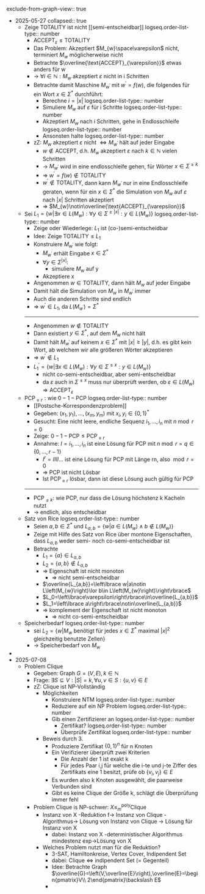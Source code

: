 exclude-from-graph-view:: true

- 2025-05-27
  collapsed:: true
	- Zeige TOTALITY ist nicht [[semi-entscheidbar]]
	  logseq.order-list-type:: number
		- $\text{ACCEPT}_{\varepsilon}\leq\text{TOTALITY}$
		- Das Problem: Akzeptiert $M_{w}\space\varepsilon$ nicht, terminiert $M_{w}$ möglicherweise nicht
		- Betrachte $\overline{\text{ACCEPT}_{\varepsilon}}$ etwas anders für w
		- -> $\forall i\in\mathbb{N}:M_{w}\text{ akzeptiert }\varepsilon\text{ nicht in i Schritten}$
		- Betrachte damit Maschine $M_{w^{\prime}}$ mit $w^{\prime}=f\left(w\right)$, die folgendes für ein Wort $x\in\Sigma^{\ast}$ durchführt:
			- Berechne $i=\left|x\right|$
			  logseq.order-list-type:: number
			- Simuliere $M_{w}$ auf $\varepsilon$ für i Schritte
			  logseq.order-list-type:: number
			- Akzeptiert $M_{w}$ nach i Schritten, gehe in Endlosschleife
			  logseq.order-list-type:: number
			- Ansonsten halte
			  logseq.order-list-type:: number
		- zZ: $M_{w}$ akzeptiert $\varepsilon$ nicht $\Leftrightarrow M_{w^{\prime}}$ hält auf jeder Eingabe
			- $w\notin\text{ACCEPT}$, d.h. $M_{w}$ akzeptiert $\varepsilon$ nach $k\in\mathbb{N}$ vielen Schritten
			- -> $M_{w^{\prime}}$ wird in eine endlosschleife gehen, für Wörter $x\in\Sigma^{\geq k}$
			- => $w^{\prime}=f\left(w\right)\notin\text{TOTALITY}$
			- $w^{\prime}\notin\text{TOTALITY}$, dann kann $M_{w^{\prime}}$ nur in eine Endlosschleife geraten, wenn für ein $x\in\Sigma^{\ast}$ die Simulation von $M_{w}$ auf $\varepsilon$ nach $\left|x\right|$ Schritten akzeptiert
			- => $M_{w}\notin\overline{\text{ACCEPT}_{\varepsilon}}$
	- Sei $L_1=\left\lbrace w|\exists x\in L\left(M_{w}\right):\forall y\in\Sigma^{\geq\left|x\right|}:y\in L\left(M_{w}\right)\right\rbrace$
	  logseq.order-list-type:: number
		- Zeige oder Wiederlege: $L_1$ ist (co-)semi-entscheidbar
		- Idee: Zeige $\text{TOTALITY}\leq L_1$
		- Konstruiere $M_{w^{\prime}}$ wie folgt:
			- $M_{w^{\prime}}$ erhält Eingabe $x\in\Sigma^{\ast}$
			- $\forall y\in\Sigma^{\left|x\right|}$:
				- simuliere $M_{w}$ auf y
			- Akzeptiere x
		- Angenommen $w\in\text{TOTALITY}$, dann hält $M_{w}$ auf jeder Eingabe
		- Damit hält die Simulation von $M_{w}$ in $M_{w^{\prime}}$ immer
		- Auch die anderen Schritte sind endlich
		- => $w^{\prime}\in L_1$, da $L\left(M_{w^{\prime}}\right)=\Sigma^{\ast}$
		- ---
		- Angenommen $w\notin\text{TOTALITY}$
		- Dann existiert $y\in\Sigma^{\ast}$, auf dem $M_{w}$ nicht hält
		- Damit hält $M_{w^{\prime}}$ auf keinem $x\in\Sigma^{\ast}$ mit $\left|x\right|\geq\left|y\right|$, d.h. es gibt kein Wort, ab welchem wir alle größeren Wörter akzeptieren
		- => $w^{\prime}\notin L_1$
		- $L_1^{\prime}=\left\lbrace w|\exists x\in L\left(M_{w}\right):\forall y\in\Sigma^{\leq x}:y\in L\left(M_{w}\right)\right\rbrace$
			- nicht co-semi-entscheidbar, aber semi-entscheidbar
			- da $\varepsilon$ auch in $\Sigma^{\leq x}$ muss nur überprüft werden, ob $\varepsilon\in L\left(M_{w}\right)\Rightarrow\text{ACCEPT}_{\varepsilon}$
	- $\text{PCP}_{\equiv r}:\text{wie }0-1-\text{PCP}$
	  logseq.order-list-type:: number
		- [[Postsche-Korrespondenzproblem]]
		- Gegeben: $\left(x_1,y_1\right),...,\left(x_{m},y_{m}\right)$ mit $x_{i},y_{i}\in\left\lbrace0,1\right\rbrace^{\ast}$
		- Gesucht: Eine nicht leere, endliche Sequenz $i_1,...,i_{n}$ mit $n\bmod r=0$
		- Zeige: $0-1-\text{PCP}\leq\text{PCP}_{\equiv r}$
		- Annahme: $I=i_1,...,i_{n}$ ist eine Lösung für PCP mit $n\bmod r=q\in\left\lbrace0,...,r-1\right\rbrace$
			- $I^{r}=IIII...$ ist eine Lösung für PCP mit Länge rn, also $\bmod r=0$
			- => PCP ist nicht Lösbar
			- Ist $\text{PCP}_{\equiv r}$ lösbar, dann ist diese Lösung auch gültig für PCP
		- ---
		- $\text{PCP}_{\leq k}$: wie PCP, nur dass die Lösung höchstenz k Kacheln nutzt
		- -> endlich, also entscheidbar
	- Satz von Rice
	  logseq.order-list-type:: number
		- Seien $a,b\in\Sigma^{\ast}$ und $L_{a,b}=\left\lbrace w|a\in L\left(M_{w}\right)\land b\notin L\left(M_{w}\right)\right\rbrace$
		- Zeige mit Hilfe des Satz von Rice über montone Eigenschaften, dass $L_{a,b}$ weder semi- noch co-semi-entscheidbar ist
		- Betrachte
			- $L_1=\left\lbrace a\right\rbrace\in L_{a,b}$
			- $L_2=\left\lbrace a,b\right\rbrace\notin L_{a,b}$
			- => Eigenschaft ist nicht monoton
				- => nicht semi-entscheidbar
			- $\overline{L_{a,b}}=\left\lbrace w|a\notin L\left(M_{w}\right)\lor b\in L\left(M_{w}\right)\right\rbrace$
			- $L_0=\left\lbrace\varepsilon\right\rbrace\in\overline{L_{a,b}}$
			- $L_1=\left\lbrace a\right\rbrace\notin\overline{L_{a,b}}$
			- => komplement der Eigenschaft ist nicht monoton
				- => nicht co-semi-entscheidbar
	- Speicherbedarf
	  logseq.order-list-type:: number
		- sei $L_2=\left\lbrace w|M_{w}\text{ benötigt für jedes }x\in\Sigma^{\ast}\text{ maximal }|x|^2\text{ gleichzeitig benutzte Zellen}\right\rbrace$
		- -> Speicherbedarf von $M_{w}$
-
- 2025-07-08
	- Problem Clique
		- Gegeben: Graph $G=\left(V,E\right),k\in\mathbb{N}$
		- Frage: $\exists S\subseteq V:\left|S\right|=k,\forall u,v\in S:\left\lbrace u,v\right\rbrace\in E$
		- zZ: Clique ist NP-Vollständig
			- Möglichkeiten
				- Konstruiere NTM
				  logseq.order-list-type:: number
				- Reduziere auf ein NP Problem
				  logseq.order-list-type:: number
				- Gib einen Zertifizierer an
				  logseq.order-list-type:: number
					- Zertifikat?
					  logseq.order-list-type:: number
					- Überprüfe Zertifikat
					  logseq.order-list-type:: number
			- Beweis durch 3.
				- Produziere Zertifikat $\left\lbrace0,1\right\rbrace^{n}$ für n Knoten
				- Ein Verifizierer überprüft zwei Kriterien
					- Die Anzahl der 1 ist exakt k
					- Für jedes Paar i,j für welche die i-te und j-te Ziffer des Zertifikats eine 1 besitzt, prüfe ob $\left\lbrace v_{i},v_{j}\right\rbrace\in E$
				- Es wurden also k Knoten ausgewählt, die paarweise Verbunden sind
				- Gibt es keine Clique der Größe k, schlägt die Überprüfung immer fehl
		- Problem Clique is NP-schwer: $X\leq_{m}^{\text{poly}}\text{Clique}$
			- Instanz von X -Reduktion f-> Instanz von Clique -Algorithmus-> Lösung von Instanz von Clique -> Lösung für Instanz von X
				- dabei: Instanz von X -deterministischer Algorithmus mindestenz exp->Lösung von X
			- Welches Problem nutzt man für die Reduktion?
				- 3-SAT, Hamiltonkreise, Vertex Cover, Indipendent Set
				- dabei: Clique <=> indipendent Set (= Gegenteil)
				- Idee: Betrachte Graph $\overline{G}=\left(V,\overline{E}\right),\overline{E}=\begin{pmatrix}V\\ 2\end{pmatrix}\backslash E$
				-